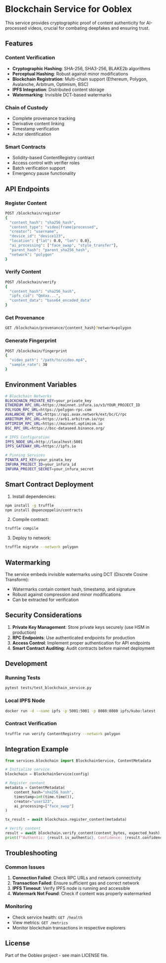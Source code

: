 # Blockchain Service for Ooblex

This service provides cryptographic proof of content authenticity for AI-processed videos, crucial for combating deepfakes and ensuring trust.

## Features

### Content Verification
- **Cryptographic Hashing**: SHA-256, SHA3-256, BLAKE2b algorithms
- **Perceptual Hashing**: Robust against minor modifications
- **Blockchain Registration**: Multi-chain support (Ethereum, Polygon, Avalanche, Arbitrum, Optimism, BSC)
- **IPFS Integration**: Distributed content storage
- **Watermarking**: Invisible DCT-based watermarks

### Chain of Custody
- Complete provenance tracking
- Derivative content linking
- Timestamp verification
- Actor identification

### Smart Contracts
- Solidity-based ContentRegistry contract
- Access control with verifier roles
- Batch verification support
- Emergency pause functionality

## API Endpoints

### Register Content
```bash
POST /blockchain/register
{
  "content_hash": "sha256_hash",
  "content_type": "video|frame|processed",
  "creator": "username",
  "device_id": "device123",
  "location": {"lat": 0.0, "lon": 0.0},
  "ai_processing": ["face_swap", "style_transfer"],
  "parent_hash": "parent_sha256_hash",
  "network": "polygon"
}
```

### Verify Content
```bash
POST /blockchain/verify
{
  "content_hash": "sha256_hash",
  "ipfs_cid": "QmXxx...",
  "content_data": "base64_encoded_data"
}
```

### Get Provenance
```bash
GET /blockchain/provenance/{content_hash}?network=polygon
```

### Generate Fingerprint
```bash
POST /blockchain/fingerprint
{
  "video_path": "/path/to/video.mp4",
  "sample_rate": 30
}
```

## Environment Variables

```bash
# Blockchain Networks
BLOCKCHAIN_PRIVATE_KEY=your_private_key
ETHEREUM_RPC_URL=https://mainnet.infura.io/v3/YOUR_PROJECT_ID
POLYGON_RPC_URL=https://polygon-rpc.com
AVALANCHE_RPC_URL=https://api.avax.network/ext/bc/C/rpc
ARBITRUM_RPC_URL=https://arb1.arbitrum.io/rpc
OPTIMISM_RPC_URL=https://mainnet.optimism.io
BSC_RPC_URL=https://bsc-dataseed.binance.org/

# IPFS Configuration
IPFS_NODE_URL=http://localhost:5001
IPFS_GATEWAY_URL=https://ipfs.io

# Pinning Services
PINATA_API_KEY=your_pinata_key
INFURA_PROJECT_ID=your_infura_id
INFURA_PROJECT_SECRET=your_infura_secret
```

## Smart Contract Deployment

1. Install dependencies:
```bash
npm install -g truffle
npm install @openzeppelin/contracts
```

2. Compile contract:
```bash
truffle compile
```

3. Deploy to network:
```bash
truffle migrate --network polygon
```

## Watermarking

The service embeds invisible watermarks using DCT (Discrete Cosine Transform):
- Watermarks contain content hash, timestamp, and signature
- Robust against compression and minor modifications
- Can be extracted for verification

## Security Considerations

1. **Private Key Management**: Store private keys securely (use HSM in production)
2. **RPC Endpoints**: Use authenticated endpoints for production
3. **Access Control**: Implement proper authentication for API endpoints
4. **Smart Contract Auditing**: Audit contracts before mainnet deployment

## Development

### Running Tests
```bash
pytest tests/test_blockchain_service.py
```

### Local IPFS Node
```bash
docker run -d --name ipfs -p 5001:5001 -p 8080:8080 ipfs/kubo:latest
```

### Contract Verification
```bash
truffle run verify ContentRegistry --network polygon
```

## Integration Example

```python
from services.blockchain import BlockchainService, ContentMetadata

# Initialize service
blockchain = BlockchainService(config)

# Register content
metadata = ContentMetadata(
    content_hash="sha256_hash",
    timestamp=int(time.time()),
    creator="user123",
    ai_processing=["face_swap"]
)

tx_result = await blockchain.register_content(metadata)

# Verify content
result = await blockchain.verify_content(content_bytes, expected_hash)
print(f"Authentic: {result.is_authentic}, Confidence: {result.confidence_score}")
```

## Troubleshooting

### Common Issues

1. **Connection Failed**: Check RPC URLs and network connectivity
2. **Transaction Failed**: Ensure sufficient gas and correct network
3. **IPFS Timeout**: Verify IPFS node is running and accessible
4. **Watermark Not Found**: Check if content was properly watermarked

### Monitoring

- Check service health: `GET /health`
- View metrics: `GET /metrics`
- Monitor blockchain transactions in respective explorers

## License

Part of the Ooblex project - see main LICENSE file.